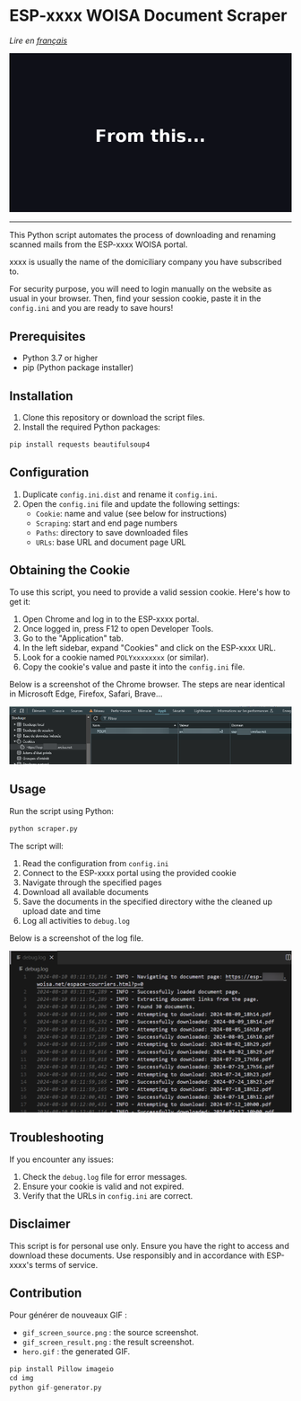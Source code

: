 # ESP-xxxx WOISA Document Scraper

*Lire en [français](README.fr.md)*

![Animation](img/hero.gif)

---

This Python script automates the process of downloading and renaming scanned mails from the ESP-xxxx WOISA portal.

xxxx is usually the name of the domiciliary company you have subscribed to.

For security purpose, you will need to login manually on the website as usual in your browser.
Then, find your session cookie, paste it in the `config.ini` and you are ready to save hours!

## Prerequisites

- Python 3.7 or higher
- pip (Python package installer)

## Installation

1. Clone this repository or download the script files.
2. Install the required Python packages:

```bash
pip install requests beautifulsoup4
```

## Configuration

1. Duplicate `config.ini.dist` and rename it `config.ini`.
2. Open the `config.ini` file and update the following settings:
   - `Cookie`: name and value (see below for instructions)
   - `Scraping`: start and end page numbers
   - `Paths`: directory to save downloaded files
   - `URLs`: base URL and document page URL

## Obtaining the Cookie

To use this script, you need to provide a valid session cookie. Here's how to get it:

1. Open Chrome and log in to the ESP-xxxx portal.
2. Once logged in, press F12 to open Developer Tools.
3. Go to the "Application" tab.
4. In the left sidebar, expand "Cookies" and click on the ESP-xxxx URL.
5. Look for a cookie named `POLYxxxxxxxx` (or similar).
6. Copy the cookie's value and paste it into the `config.ini` file.

Below is a screenshot of the Chrome browser.
The steps are near identical in Microsoft Edge, Firefox, Safari, Brave...

![Cookie in Chrome DevTools](img/screenshot-cookie.png)

## Usage

Run the script using Python:

```bash
python scraper.py
```

The script will:
1. Read the configuration from `config.ini`
2. Connect to the ESP-xxxx portal using the provided cookie
3. Navigate through the specified pages
4. Download all available documents
5. Save the documents in the specified directory withe the cleaned up upload date and time
6. Log all activities to `debug.log`

Below is a screenshot of the log file.

![Log file output example](img/screenshot-logs.png)

## Troubleshooting

If you encounter any issues:
1. Check the `debug.log` file for error messages.
2. Ensure your cookie is valid and not expired.
3. Verify that the URLs in `config.ini` are correct.

## Disclaimer

This script is for personal use only. Ensure you have the right to access and download these documents. Use responsibly and in accordance with ESP-xxxx's terms of service.


## Contribution

Pour générer de nouveaux GIF :

- `gif_screen_source.png` : the source screenshot.
- `gif_screen_result.png` : the result screenshot.
- `hero.gif` : the generated GIF.

```python
pip install Pillow imageio
cd img
python gif-generator.py
```